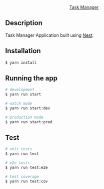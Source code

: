 <p align="center">
  <a href="https://github.com/Trend20/NestJS-Task-Manager" target="blank" text-decoration="none">Task Manager</a>
</p>

## Description

Task Manager Application built using [Nest](http://nestjs.com/).

## Installation

```bash
$ yarn install
```

## Running the app

```bash
# development
$ yarn run start

# watch mode
$ yarn run start:dev

# production mode
$ yarn run start:prod
```

## Test

```bash
# unit tests
$ yarn run test

# e2e tests
$ yarn run test:e2e

# test coverage
$ yarn run test:cov
```